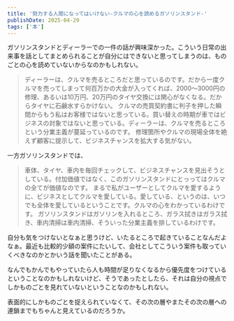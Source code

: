 ```yaml
---
title: '努力する人間になってはいけない-クルマの心を読めるガソリンスタンド-'
publishDate: 2025-04-29
tags: ['本']
---
```


ガソリンスタンドとディーラーでの一件の話が興味深かった。こういう日常の出来事を話としてまとめられることが自分にはできないと思ってしまうのは、ものごとの心を読めていないからなのかもしれない。

> ディーラーは、クルマを売るところだと思っているのです。だから一度クルマを売ってしまって何百万かの大金が入ってくれば、2000〜3000円の修理、あるいは10万円、20万円のタイヤ交換には関心がなくなる。だからタイヤに石鹸水すらかけない。
> クルマの売買契約書に判子を押した瞬間からもう私はお客様ではないと思っている。買い替えの時期が車ではビジネスの対象ではないと思っている。ディーラーは、クルマを売るところという分業主義が蔓延っているのです。
> 修理箇所やクルマの現場全体を絶えず顧客に提示して、ビジネスチャンスを拡大する気がない。

一方ガソリンスタンドでは、

> 車体、タイヤ、車内を毎回チェックして、ビジネスチャンスを見出そうとしている。付加価値ではなく、このガソリンスタンドにとっってはクルマの全てが価値なのです。
> まるで私がユーザーとしてクルマを愛するように、ビジネスとしてクルマを愛している。愛している、というのは、いつでも全体を愛しているということです。クルマの心をわかっているわけです。
> ガソリンスタンドはガソリンを入れるところ、ガラス拭きはガラス拭き、車内清掃は車内清掃、そういった分業主義を排しているわけです。

自分も気をつけないとなぁと思うけど、いたるところで起きていることなんだよなぁ。最近も比較的少額の案件にたいして、会社としてこういう案件も取っていくべきなのかとかいう話を聞いたことがある。

なんでもかんでもやっていたら人も時間が足りなくなるから優先度をつけているということなのかもしれないけど、そうであったとしたら、それは自分の視点でしかものごとを見れていないということなのかもしれない。

表面的にしかものごとを捉えられていなくて、その次の層やまたその次の層への連鎖までもちゃんと見えているのだろうか。
